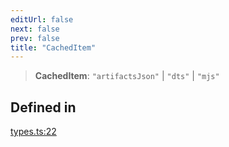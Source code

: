```yaml
---
editUrl: false
next: false
prev: false
title: "CachedItem"
---
```


> **CachedItem**: `"artifactsJson"` \| `"dts"` \| `"mjs"`

## Defined in

[types.ts:22](https://github.com/evmts/tevm-monorepo/blob/main/bundler-packages/bundler-cache/src/types.ts#L22)

